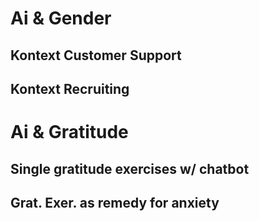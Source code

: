 # Ai & Gender

## Kontext Customer Support

## Kontext Recruiting





# Ai & Gratitude

## Single gratitude exercises w/ chatbot 

## Grat. Exer. as remedy for anxiety
